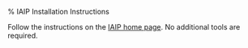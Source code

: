 % IAIP Installation Instructions

Follow the instructions on the [IAIP home page](../). No additional tools are required.
